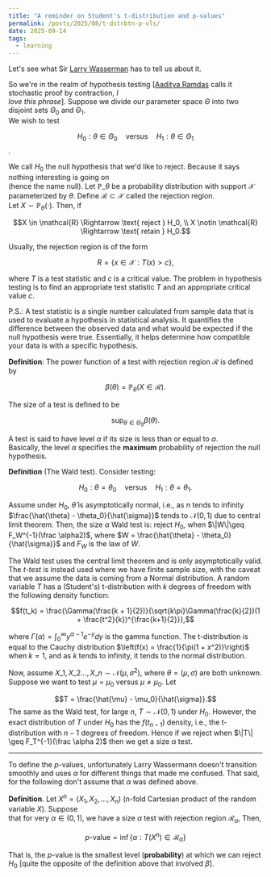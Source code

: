 ```yaml
---
title: "A reminder on Student's t-distribution and p-values"  
permalink: /posts/2025/08/t-dstrbtn-p-vls/
date: 2025-09-14  
tags:
  - learning
---
```

  
Let's see what Sir [Larry Wasserman](https://www.stat.cmu.edu/~brian/valerie/617-2022/0%20-%20books/2004%20-%20wasserman%20-%20all%20of%20statistics.pdf) has to tell us about it.  
  
So we're in the realm of hypothesis testing [[Aaditya Ramdas](https://stat.cmu.edu/~aramdas/icml25/ramdas1.pdf) calls it stochastic proof by contraction, _I  
love this phrase_]. Suppose we divide our parameter space $\Theta$ into two disjoint sets $\Theta_0$ and $\Theta_1$.  
We wish to test  
  
$$H_0: \theta \in \Theta_0 \quad\text{versus} \quad H_1: \theta \in \Theta_1$$.  
  
We call $H_0$ the null hypothesis that we'd like to reject. Because it says nothing interesting is going on   
(hence the name null). Let $\mathbb{P}\_\theta$ be a probability distribution with support $\mathcal{X}$  
parameterized by $\theta$. Define $\mathcal{R} \subset \mathcal{X}$ called the rejection region.  
Let $X \sim \mathbb{P}$<sub>$\theta$</sub>$(\cdot)$. Then, if   
  
$$X \in \mathcal{R} \Rightarrow \text{ reject } H_0, \\  
X \notin \mathcal{R} \Rightarrow \text{ retain } H_0.$$  
  
Usually, the rejection region is of the form  
  
$$R = \{x \in \mathcal{X}: T(x) > c \},$$  
  
where $T$ is a  test statistic and $c$ is a  critical value. The problem in hypothesis testing is to find an appropriate  test statistic $T$ and an appropriate critical value $c$.   
  
P.S.: A test statistic is  a single number calculated from sample data that is used to evaluate a hypothesis in statistical analysis. It quantifies the difference between the observed data and what would be expected if the null hypothesis were true. Essentially, it helps determine how compatible your data is with a specific hypothesis.  
  
__Definition__: The power function of a test with rejection region $\mathcal{R}$ is defined by  
  
$$\beta(\theta) = \mathbb{P}_\theta(X \in \mathcal{R}).$$  
  
The size of a test is defined to be   
  
$$\sup_{\theta \in \Theta_0} \beta(\theta).$$  
  
A test is said to have level $\alpha$ if its size is less than or equal to $\alpha$.  
Basically, the level $\alpha$ specifies the __maximum__ probability of rejection the null hypothesis.  

__Definition__ (The Wald test). Consider testing:

$$H_0: \theta = \theta_0 \quad \mathrm{versus} \quad H_1: \theta = \theta_1.$$

Assume under $H_0$, $\hat{\theta}$ is asymptotically normal, i.e., as $n$ tends to infinity $\frac{\hat{\theta} -  \theta_0}{\hat{\sigma}}$ tends to $\mathcal{N}(0, 1)$ due to central limit theorem. Then, the size $\alpha$ Wald test is: reject $H_0$, when $\|W\|\geq F_W^{-1}(\frac \alpha2)$, where $W = \frac{\hat{\theta} -  \theta_0}{\hat{\sigma}}$ and $F_W$ is the law of $W$. 


The Wald test uses the central limit theorem and is only asymptotically valid. The _t-test_ is instead used where we have finite sample size, with the caveat that we assume the data is coming from a Normal distribution. A random variable $T$ has a (Student's) t-distribution with $k$ degrees of freedom with the following density function:

$$f(t_k) = \frac{\Gamma(\frac{k + 1}{2})}{\sqrt{k\pi}\Gamma(\frac{k}{2})(1 + \frac{t^2}{k})^{\frac{k+1}{2}}},$$

where $\Gamma(\alpha) = \int_0^\infty y^{\alpha - 1}e^{-y}dy$ is the gamma function. The t-distribution is equal to the Cauchy distribution $\left(f(x) = \frac{1}{\pi(1 + x^2)}\right)$ when $k=1$, and as $k$ tends to infinity, it tends to the normal distribution. 

Now, assume $X\_1, X\_2 \dots, X\_n \sim \mathcal{N}(\mu, \sigma^2)$, where $\theta = (\mu, \sigma)$ are both unknown. Suppose we want to test $\mu = \mu_0$ versus $\mu \neq \mu_0$. Let

$$T = \frac{\hat{\mu} - \mu_0}{\hat{\sigma}}.$$
The same as the Wald test, for large $n$, $T \sim \mathcal{N}(0, 1)$ under $H_0$. However, the exact distribution of $T$ under $H_0$ has the $f(t_{n -1})$ density, i.e., the t-distribution with $n - 1$ degrees of freedom. Hence if we reject when $\|T\| \geq F_T^{-1}(\frac \alpha 2)$ then we get a size $\alpha$ test.

___

To define the $p$-values, unfortunately Larry Wassermann doesn't transition smoothly and uses $\alpha$ for different things that made me confused. That said, for the following don't assume that $\alpha$ was defined above.  
  
__Definition__. Let $X^n = (X_1, X_2, \dots, X_n)$ (n-fold Cartesian product of the random variable $X$). Suppose  
that for very $\alpha \in (0, 1)$,  we have a size $\alpha$ test with rejection region $\mathcal{R}_\alpha$, Then,  
  
$$p\text{-value} = \inf\{\alpha: T(X^n) \in \mathcal{R}_\alpha\} $$  
  
That is, the $p$-value is the smallest level (__probability__) at which we can reject $H_0$ [quite the opposite of the definition above that involved $\beta$].

